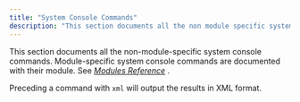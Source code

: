 ```yaml
---
title: "System Console Commands"
description: "This section documents all the non module specific system console commands Module specific system console commands are documented with their module See Chapter 14 Modules Reference Preceding a command with xml will output the results in XML format..."
---
```


This section documents all the non-module-specific system console commands. Module-specific system console commands are documented with their module. See [*Modules Reference*](/momentum/3/3-reference/3-reference-modules) .

Preceding a command with `xml` will output the results in XML format.